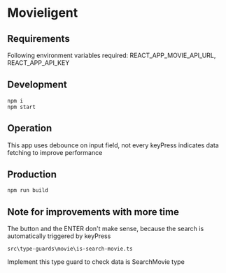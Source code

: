 # Movieligent

## Requirements

Following environment variables required: REACT_APP_MOVIE_API_URL, REACT_APP_API_KEY

## Development

```
npm i
npm start
```

## Operation

This app uses debounce on input field, not every keyPress indicates data fetching to improve performance

## Production

```
npm run build
```

## Note for improvements with more time

The button and the ENTER don't make sense, because the search is automatically triggered by keyPress

```
src\type-guards\movie\is-search-movie.ts
```

Implement this type guard to check data is SearchMovie type
